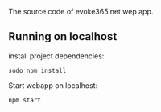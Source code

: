 The source code of evoke365.net wep app.

## Running on localhost
install project dependencies:
```
sudo npm install
```

Start webapp on localhost:
```
npm start
```